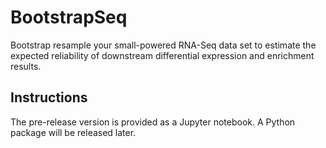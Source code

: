 # BootstrapSeq

Bootstrap resample your small-powered RNA-Seq data set to estimate the expected reliability of downstream differential expression and enrichment results.

## Instructions

The pre-release version is provided as a Jupyter notebook. A Python package will be released later.
